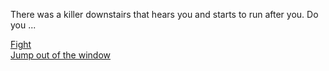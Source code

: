 There was a killer downstairs that hears you and starts to run after you. Do you ...

[Fight]()  
[Jump out of the window](../escape.md)